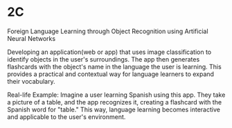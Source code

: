 # 2C

Foreign Language Learning through Object Recognition using Artificial Neural Networks

Developing an application(web or app) that uses image classification to identify objects in the user's surroundings. The app then generates flashcards with the object's name in the language the user is learning. This provides a practical and contextual way for language learners to expand their vocabulary.

Real-life Example:
Imagine a user learning Spanish using this app. They take a picture of a table, and the app recognizes it, creating a flashcard with the Spanish word for "table." This way, language learning becomes interactive and applicable to the user's environment.
